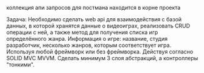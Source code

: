 коллекция апи запросов для постмана находится в корне проекта

Задача:
Необходимо сделать web api для взаимодействия с базой данных, в которой хранятся данные о видеоиграх, реализовать CRUD операции с ней, а также метод для получения списка игр определённого жанра.
Информация о игре: название, студия разработчик, несколько жанров, которым соответствует игра.
Используя любой фреймворк или без фреймворка.
Действуя согласно SOLID MVC MVVM.
Сделать минимум 3 слоя абстракций, а контроллеры "тонкими".

